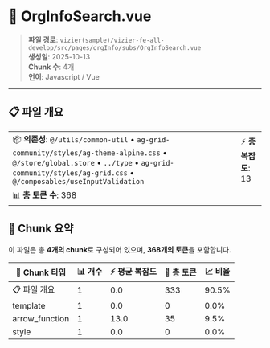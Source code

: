 # 📄 OrgInfoSearch.vue

> **파일 경로**: `vizier(sample)/vizier-fe-all-develop/src/pages/orgInfo/subs/OrgInfoSearch.vue`  
> **생성일**: 2025-10-13  
> **Chunk 수**: 4개  
> **언어**: Javascript / Vue
---





## 📋 파일 개요

| | |
|--|--|
| 📦 **의존성**: `@/utils/common-util` • `ag-grid-community/styles/ag-theme-alpine.css` • `@/store/global.store` • `../type` • `ag-grid-community/styles/ag-grid.css` • `@/composables/useInputValidation` | ⚡ **총 복잡도**: 13 |
| 📊 **총 토큰 수**: 368 |  |






## 🧩 Chunk 요약

이 파일은 총 **4개의 chunk**로 구성되어 있으며, **368개의 토큰**을 포함합니다.

| 🧩 Chunk 타입 | 📊 개수 | ⚡ 평균 복잡도 | 📝 총 토큰 | 📈 비율 |
|---------------|--------|-------------|----------|--------|
| 📋 파일 개요 | 1 | 0.0 | 333 | 90.5% |
| template | 1 | 0.0 | 0 | 0.0% |
| arrow_function | 1 | 13.0 | 35 | 9.5% |
| style | 1 | 0.0 | 0 | 0.0% |

